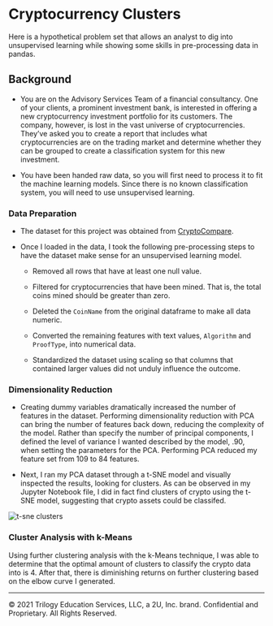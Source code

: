 # Cryptocurrency Clusters

Here is a hypothetical problem set that allows an analyst to dig into unsupervised learning while showing some skills in pre-processing data in pandas.  

## Background

* You are on the Advisory Services Team of a financial consultancy. One of your clients, a prominent investment bank, is interested in offering a new cryptocurrency investment portfolio for its customers. The company, however, is lost in the vast universe of cryptocurrencies. They’ve asked you to create a report that includes what cryptocurrencies are on the trading market and determine whether they can be grouped to create a classification system for this new investment.

* You have been handed raw data, so you will first need to process it to fit the machine learning models. Since there is no known classification system, you will need to use unsupervised learning. 

### Data Preparation

* The dataset for this project was obtained from [CryptoCompare](https://min-api.cryptocompare.com/data/all/coinlist).

* Once I loaded in the data, I took the following pre-processing steps to have the dataset make sense for an unsupervised learning model.

  * Removed all rows that have at least one null value.

  * Filtered for cryptocurrencies that have been mined. That is, the total coins mined should be greater than zero.

  * Deleted the `CoinName` from the original dataframe to make all data numeric.

  * Converted the remaining features with text values, `Algorithm` and `ProofType`, into numerical data. 

  * Standardized the dataset using scaling so that columns that contained larger values did not unduly influence the outcome.

### Dimensionality Reduction

* Creating dummy variables dramatically increased the number of features in the dataset. Performing dimensionality reduction with PCA can bring the number of features back down, reducing the complexity of the model. Rather than specify the number of principal components, I defined the level of variance I wanted described by the model, .90, when setting the parameters for the PCA. Performing PCA reduced my feature set from 109 to 84 features.  

* Next, I ran my PCA dataset through a t-SNE model and visually inspected the results, looking for clusters. As can be observed in my Jupyter Notebook file, I did in fact find clusters of crypto using the t-SNE model, suggesting that crypto assets could be classifed.  

![t-sne clusters](Images/clusters)
### Cluster Analysis with k-Means

Using further clustering analysis with the k-Means technique, I was able to determine that the optimal amount of clusters to classify the crypto data into is 4.  After that, there is diminishing returns on further clustering based on the elbow curve I generated.  



- - -

© 2021 Trilogy Education Services, LLC, a 2U, Inc. brand. Confidential and Proprietary. All Rights Reserved.
